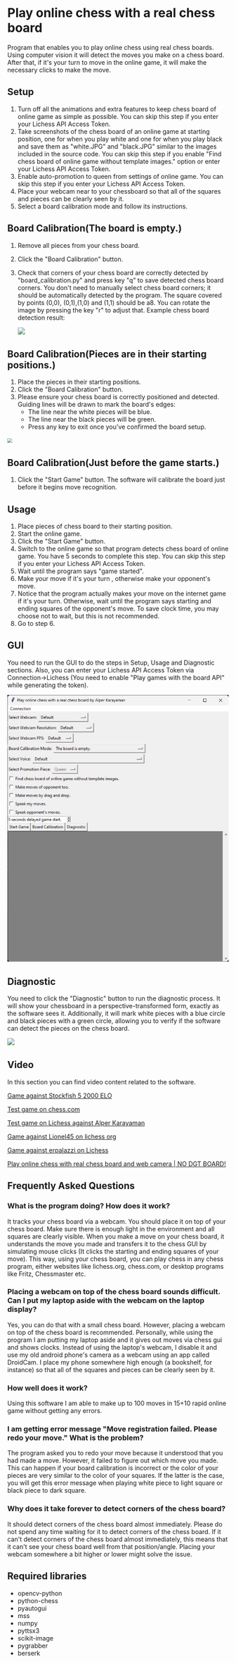 # Play online chess with a real chess board
Program that enables you to play online chess using real chess boards.  Using computer vision it will detect the moves you make on a chess board. After that, if it's your turn to move in the online game, it will make the necessary clicks to make the move.

## Setup

1. Turn off all the animations and extra features to keep chess board of online game as simple as possible. You can skip this step if you enter your Lichess API Access Token. 
2. Take screenshots of the chess board of an online game at starting position, one for when you play white and one for when you play black and save them as "white.JPG" and "black.JPG" similar to the images included in the source code. You can skip this step if you enable "Find chess board of online game without template images." option or enter your Lichess API Access Token.
3. Enable auto-promotion to queen from settings of online game. You can skip this step if you enter your Lichess API Access Token.
4. Place your webcam near to your chessboard so that all of the squares and pieces can be clearly seen by it.
5. Select a board calibration mode and follow its instructions.

## Board Calibration(The board is empty.)

1. Remove all pieces from your chess board.

2. Click the "Board Calibration" button.

3. Check that corners of your chess board are correctly detected by "board_calibration.py" and press key "q" to save detected chess board corners. You don't need to manually select chess board corners; it should be automatically detected by the program. The square covered by points (0,0), (0,1),(1,0) and (1,1) should be a8. You can rotate the image by pressing the key "r" to adjust that. Example chess board detection result:

   ![](https://github.com/karayaman/Play-online-chess-with-real-chess-board/blob/main/chessboard_detection_result.jpg?raw=true)

## Board Calibration(Pieces are in their starting positions.)

1. Place the pieces in their starting positions.
2. Click the "Board Calibration" button.
3. Please ensure your chess board is correctly positioned and detected. Guiding lines will be drawn to mark the board's edges:
   - The line near the white pieces will be blue.
   - The line near the black pieces will be green.
   - Press any key to exit once you've confirmed the board setup.

<img src="https://github.com/karayaman/Play-online-chess-with-real-chess-board/raw/main/board_detection_result.jpg" style="zoom:67%;" />

## Board Calibration(Just before the game starts.)

1. Click the "Start Game" button. The software will calibrate the board just before it begins move recognition.

## Usage

1. Place pieces of chess board to their starting position.
2. Start the online game.
3. Click the "Start Game" button.
4. Switch to the online game so that program detects chess board of online game. You have 5 seconds to complete this step. You can skip this step if you enter your Lichess API Access Token.
5.  Wait until the program says "game started".
6. Make your move if it's your turn , otherwise make your opponent's move.
8. Notice that the program actually makes your move on the internet game if it's your turn. Otherwise, wait until the program says starting and ending squares of the opponent's move. To save clock time, you may choose not to wait, but this is not recommended.
9. Go to step 6.

## GUI

You need to run the GUI to do the steps in Setup, Usage and Diagnostic sections. Also, you can enter your Lichess API Access Token via Connection&#8594;Lichess (You need to enable "Play games with the board API" while generating the token).

![](https://github.com/karayaman/Play-online-chess-with-real-chess-board/blob/main/gui.jpg?raw=true)

## Diagnostic

You need to click the "Diagnostic" button to run the diagnostic process. It will show your chessboard in a perspective-transformed form, exactly as the software sees it. Additionally, it will mark white pieces with a blue circle and black pieces with a green circle, allowing you to verify if the software can detect the pieces on the chess board.

![](https://github.com/karayaman/Play-online-chess-with-real-chess-board/blob/main/diagnostic.jpg?raw=true)

## Video

In this section you can find video content related to the software.

[Game against Stockfish 5 2000 ELO](https://youtu.be/6KV4kHBKh3w)

[Test game on chess.com](https://youtu.be/Z3-hE0JbJf0)

[Test game on Lichess against Alper Karayaman](https://youtu.be/rz-2QRwYVNY)

[Game against Lionel45 on lichess org](https://youtu.be/YC5-6DXq_CI)

[Game against erpalazzi on Lichess](https://youtu.be/XXKsIOWz9QQ)

[Play online chess with real chess board and web camera | NO DGT BOARD!](https://www.youtube.com/watch?v=LX-4czb3xi0&lc=Ugxo6cXY0cR2TArDpuZ4AaABAg)

## Frequently Asked Questions

### What is the program doing? How does it work? 

It tracks your chess board via a webcam. You should place it on top of your chess board. Make sure there is enough light in the environment and all squares are clearly visible. When you make a move on your chess board, it understands the move you made and transfers it to the chess GUI by simulating mouse clicks (It clicks the starting and ending squares of your move). This way, using your chess board, you can play chess in any chess program, either websites like lichess.org, chess.com, or desktop programs like Fritz, Chessmaster etc.

### Placing a webcam on top of the chess board sounds difficult. Can I put my laptop aside with the webcam on the laptop display?

Yes, you can do that with a small chess board. However, placing a webcam on top of the chess board is recommended. Personally, while using the program I am putting my laptop aside and it gives out moves via chess gui and shows clocks. Instead of using the laptop's webcam, I disable it and use my old android phone's camera as a webcam using an app called DroidCam. I place my phone somewhere high enough (a bookshelf, for instance) so that all of the squares and pieces can be clearly seen by it.

### How well does it work?

Using this software I am able to make up to 100 moves in 15+10 rapid online game without getting any errors.

### I am getting error message "Move registration failed. Please redo your move." What is the problem?

The program asked you to redo your move because it understood that you had made a move. However, it failed to figure out which move you made. This can happen if your board calibration is incorrect or the color of your pieces are very similar to the color of your squares. If the latter is the case, you will get this error message when playing white piece to light square or black piece to dark square. 

### Why does it take forever to detect corners of the chess board?

It should detect corners of the chess board almost immediately. Please do not spend any time waiting for it to detect corners of the chess board. If it can't detect corners of the chess board almost immediately, this means that it can't see your chess board well from that position/angle. Placing your webcam somewhere a bit higher or lower might solve the issue.

## Required libraries

- opencv-python
- python-chess
- pyautogui
- mss
- numpy
- pyttsx3
- scikit-image
- pygrabber
- berserk
